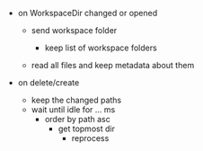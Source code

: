 - on WorkspaceDir changed or opened
  - send workspace folder
    - keep list of workspace folders

  - read all files and keep metadata about them

- on delete/create
  - keep the changed paths
  - wait until idle for ... ms
    - order by path asc
      - get topmost dir
        - reprocess